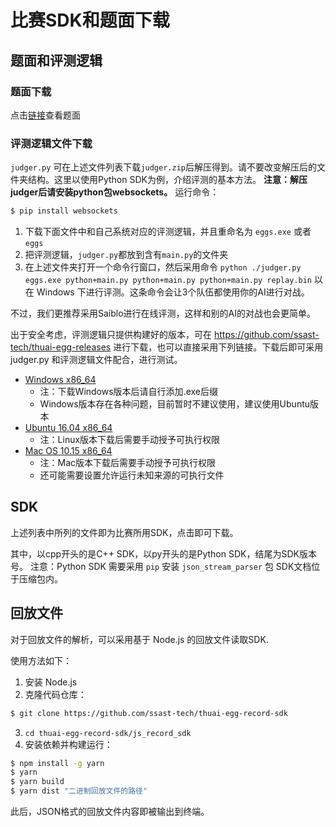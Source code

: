 # 比赛SDK和题面下载

## 题面和评测逻辑

### 题面下载

点击[链接](https://cdn.jsdelivr.net/gh/ssast-tech/thuai-egg-releases@d51d1b8a/statements.pdf)查看题面

### 评测逻辑文件下载

`judger.py` 可在上述文件列表下载`judger.zip`后解压得到。请不要改变解压后的文件夹结构。这里以使用Python SDK为例，介绍评测的基本方法。
**注意：解压judger后请安装python包websockets。**
运行命令：
```bash
$ pip install websockets
```
1. 下载下面文件中和自己系统对应的评测逻辑，并且重命名为 `eggs.exe` 或者 `eggs`
2. 把评测逻辑，`judger.py`都放到含有`main.py`的文件夹
3. 在上述文件夹打开一个命令行窗口，然后采用命令 `python ./judger.py eggs.exe python+main.py python+main.py python+main.py replay.bin` 以在 Windows 下进行评测。这条命令会让3个队伍都使用你的AI进行对战。

不过，我们更推荐采用Saiblo进行在线评测，这样和别的AI的对战也会更简单。

出于安全考虑，评测逻辑只提供构建好的版本，可在 https://github.com/ssast-tech/thuai-egg-releases 进行下载，也可以直接采用下列链接。下载后即可采用 judger.py 和评测逻辑文件配合，进行测试。

- [Windows x86_64](https://cdn.jsdelivr.net/gh/ssast-tech/thuai-egg-releases@d51d1b8a/eggs-windows-x86_64)
  - 注：下载Windows版本后请自行添加.exe后缀
  - Windows版本存在各种问题，目前暂时不建议使用，建议使用Ubuntu版本
- [Ubuntu 16.04 x86_64](https://cdn.jsdelivr.net/gh/ssast-tech/thuai-egg-releases@d51d1b8a/eggs-ubuntu-16.04-x86_64)
  - 注：Linux版本下载后需要手动授予可执行权限
- [Mac OS 10.15 x86_64](https://cdn.jsdelivr.net/gh/ssast-tech/thuai-egg-releases@d51d1b8a/eggs-macos-10.15-x86_64) 
  - 注：Mac版本下载后需要手动授予可执行权限
  - 还可能需要设置允许运行未知来源的可执行文件

## SDK

上述列表中所列的文件即为比赛所用SDK，点击即可下载。

其中，以cpp开头的是C++ SDK，以py开头的是Python SDK，结尾为SDK版本号。
注意：Python SDK 需要采用 `pip` 安装 `json_stream_parser` 包
SDK文档位于压缩包内。

## 回放文件

对于回放文件的解析，可以采用基于 Node.js 的回放文件读取SDK.

使用方法如下：

1. 安装 Node.js
2. 克隆代码仓库：
```bash
$ git clone https://github.com/ssast-tech/thuai-egg-record-sdk
```
3. `cd thuai-egg-record-sdk/js_record_sdk`
4. 安装依赖并构建运行：
```bash
$ npm install -g yarn
$ yarn
$ yarn build
$ yarn dist "二进制回放文件的路径"
```
此后，JSON格式的回放文件内容即被输出到终端。
